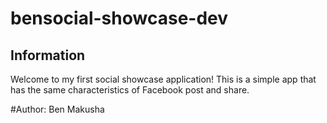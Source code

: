 # bensocial-showcase-dev
Information
-----------

Welcome to my first social showcase application! This is a simple app that has the same characteristics of Facebook post
and share.

#Author: Ben Makusha
